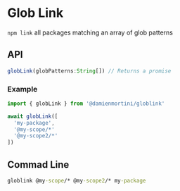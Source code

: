 # Glob Link

`npm link` all packages matching an array of glob patterns

## API
```js
globLink(globPatterns:String[]) // Returns a promise
```

### Example
```js
import { globLink } from '@damienmortini/globlink'

await globLink([
  'my-package',
  '@my-scope/*'
  '@my-scope2/*'
])
```

## Commad Line
```cmd
globlink @my-scope/* @my-scope2/* my-package
```
